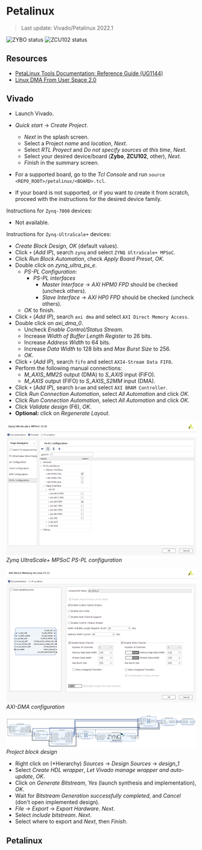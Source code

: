 # Petalinux

> Last update: Vivado/Petalinux 2022.1

![ZYBO status](https://img.shields.io/badge/ZYBO-unsupported-darkred)
![ZCU102 status](https://img.shields.io/badge/ZCU102-supported-darkgreen)

## Resources

* [PetaLinux Tools Documentation: Reference Guide (UG1144)](https://docs.xilinx.com/r/en-US/ug1144-petalinux-tools-reference-guide)
* [Linux DMA From User Space 2.0](https://xilinx-wiki.atlassian.net/wiki/spaces/A/pages/1027702787/Linux+DMA+From+User+Space+2.0)

## Vivado

* Launch Vivado.
* *Quick start* -> *Create Project*.
  * *Next* in the splash screen.
  * Select a Project *name* and *location*, *Next*.
  * Select *RTL Proyect* and *Do not specify sources at this time*, *Next*.
  * Select your desired device/board (**Zybo**, **ZCU102**, other), *Next*.
  * *Finish* in the summary screen.

* For a supported board, go to the *Tcl Console* and run `source <REPO_ROOT>/petalinux/<BOARD>.tcl`.
* If your board is not supported, or if you want to create it from scratch, proceed with the instructions for the desired device family.

Instructions for `Zynq-7000` devices:
* Not available.

Instructions for `Zynq-UltraScale+` devices:
* *Create Block Design*, *OK* (default values).
* Click `+` (*Add IP*), search `zynq` and select `ZYNQ UltraScale+ MPSoC`.
* Click *Run Block Automation*, check *Apply Board Preset*, *OK*.
* Double click on *zynq_ultra_ps_e*.
  * *PS-PL Configuration*:
    * *PS-PL interfaces*
      * *Master Interface* -> *AXI HPM0 FPD* should be checked (uncheck others).
      * *Slave Interface* -> *AXI HP0 FPD* should be checked (uncheck others).
  * *OK* to finish.
* Click `+` (*Add IP*), search `axi dma` and select `AXI Direct Memory Access`.
* Double click on *axi_dma_0*.
  * Uncheck *Enable Control/Status Stream*.
  * Increase *Width of Buffer Length Register* to 26 bits.
  * Increase *Address Width* to 64 bits.
  * Increase *Data Width* to 128 bits and *Max Burst Size* to 256.
  * *OK*.
* Click `+` (*Add IP*), search `fifo` and select `AXI4-Stream Data FIFO`.
* Perform the following manual connections:
  * *M_AXIS_MM2S* output (DMA) to *S_AXIS* input (FIFO).
  * *M_AXIS* output (FIFO) to *S_AXIS_S2MM* input (DMA).
* Click `+` (*Add IP*), search `bram` and select `AXI BRAM Controller`.
* Click *Run Connection Automation*, select *All Automation* and click *OK*.
* Click *Run Connection Automation*, select *All Automation* and click *OK*.
* Click *Validate design* (F6), *OK*.
* **Optional:** click on *Regenerate Layout*.

![PS-PL configuration](images/ps-pl-config.png)
*Zynq UltraScale+ MPSoC PS-PL configuration*

![AXI-DMA configuration](images/axi-dma-config.png)
*AXI-DMA configuration*

![Block Design](images/block-design.png)
*Project block design*

* Right click on (*Hierarchy) *Sources* -> *Design Sources* -> *design_1*
* Select *Create HDL wrapper*, *Let Vivado manage wrapper and auto-update*, *OK*.
* Click on *Generate Bitstream*, *Yes* (launch synthesis and implementation), *OK*.
* Wait for *Bitstream Generation successfully completed*, and *Cancel* (don't open implemented design).
* *File* -> *Export* -> *Export Hardware*. *Next*.
* Select *include bitstream*. *Next*.
* Select where to export and *Next*, then *Finish*.

## Petalinux
